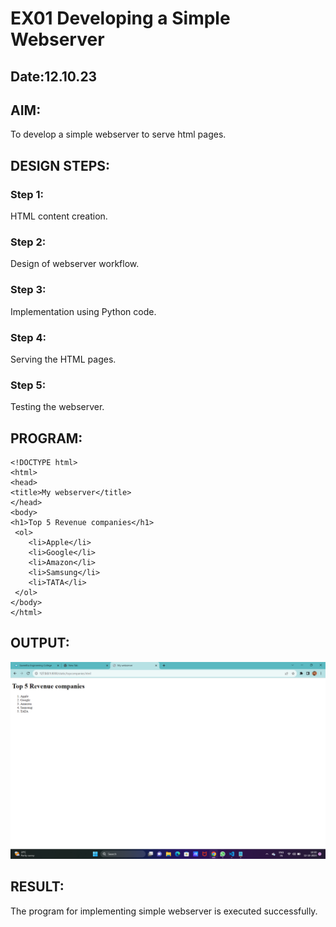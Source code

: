 # EX01 Developing a Simple Webserver
## Date:12.10.23

## AIM:
To develop a simple webserver to serve html pages.

## DESIGN STEPS:
### Step 1: 
HTML content creation.

### Step 2:
Design of webserver workflow.

### Step 3:
Implementation using Python code.

### Step 4:
Serving the HTML pages.

### Step 5:
Testing the webserver.

## PROGRAM:
```
<!DOCTYPE html>
<html>
<head>
<title>My webserver</title>
</head>
<body>
<h1>Top 5 Revenue companies</h1>
 <ol>
    <li>Apple</li>
    <li>Google</li>
    <li>Amazon</li>
    <li>Samsung</li>
    <li>TATA</li>
 </ol>
</body>
</html>
```

## OUTPUT:
![Alt text](<Screenshot (3)-1.png>)

## RESULT:
The program for implementing simple webserver is executed successfully.

